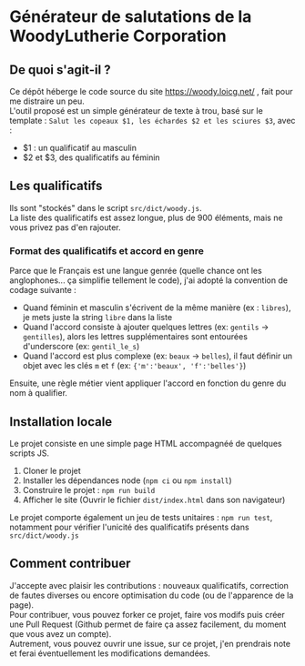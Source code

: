 # Générateur de salutations de la WoodyLutherie Corporation

## De quoi s'agit-il ?  
Ce dépôt héberge le code source du site https://woody.loicg.net/ , fait pour me distraire un peu.  
L'outil proposé est un simple générateur de texte à trou, basé sur le template : `Salut les copeaux $1, les échardes $2 et les sciures $3`, avec : 
 - $1 : un qualificatif au masculin
 - $2 et $3, des qualificatifs au féminin


## Les qualificatifs  
Ils sont "stockés" dans le script `src/dict/woody.js`.  
La liste des qualificatifs est assez longue, plus de 900 éléments, mais ne vous privez pas d'en rajouter.  

### Format des qualificatifs et accord en genre  
Parce que le Français est une langue genrée (quelle chance ont les anglophones... ça simplifie tellement le code), j'ai adopté la convention de codage suivante :  
 - Quand féminin et masculin s'écrivent de la même manière (ex : `libres`), je mets juste la string `libre` dans la liste
 - Quand l'accord consiste à ajouter quelques lettres (ex: `gentils` -> `gentilles`), alors les lettres supplémentaires sont entourées d'underscore (ex: `gentil_le_s`)
 - Quand l'accord est plus complexe (ex: `beaux` -> `belles`), il faut définir un objet avec les clés `m` et `f` (ex: `{'m':'beaux', 'f':'belles'}`)

Ensuite, une règle métier vient appliquer l'accord en fonction du genre du nom à qualifier.

## Installation locale  
Le projet consiste en une simple page HTML accompagnéé de quelques scripts JS.  
1. Cloner le projet
2. Installer les dépendances node (`npm ci` ou `npm install`)
3. Construire le projet : `npm run build`
4. Afficher le site (Ouvrir le fichier `dist/index.html` dans son navigateur)

Le projet comporte également un jeu de tests unitaires : `npm run test`, notamment pour vérifier l'unicité des qualificatifs présents dans `src/dict/woody.js`

## Comment contribuer  
J'accepte avec plaisir les contributions : nouveaux qualificatifs, correction de fautes diverses ou encore optimisation du code (ou de l'apparence de la page).  
Pour contribuer, vous pouvez forker ce projet, faire vos modifs puis créer une Pull Request (Github permet de faire ça assez facilement, du moment que vous avez un compte).  
Autrement, vous pouvez ouvrir une issue, sur ce projet, j'en prendrais note et ferai éventuellement les modifications demandées.
